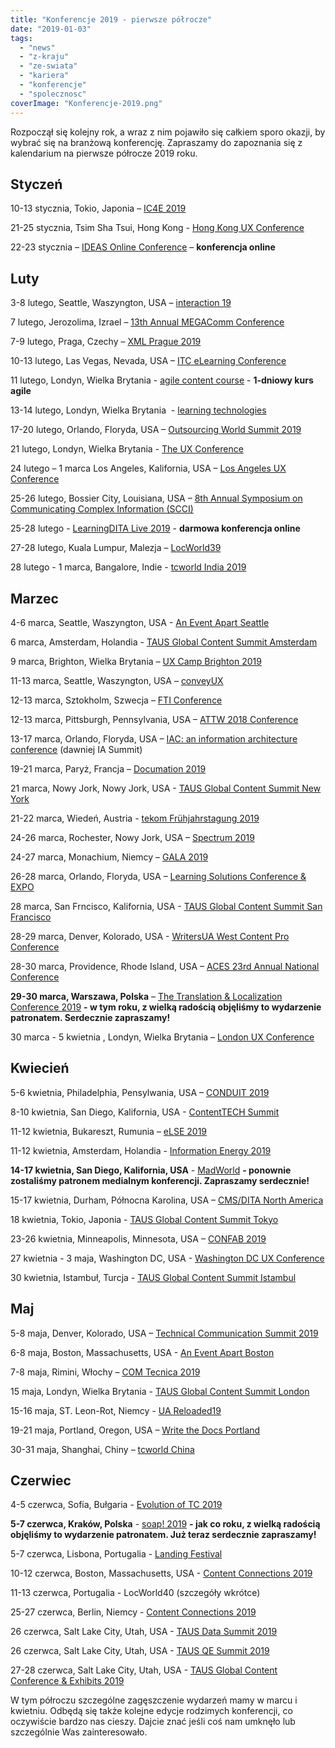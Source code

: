 ```yaml
---
title: "Konferencje 2019 - pierwsze półrocze"
date: "2019-01-03"
tags:
  - "news"
  - "z-kraju"
  - "ze-swiata"
  - "kariera"
  - "konferencje"
  - "spolecznosc"
coverImage: "Konferencje-2019.png"
---
```


Rozpoczął się kolejny rok, a wraz z nim pojawiło się całkiem sporo okazji, by
wybrać się na branżową konferencję. Zapraszamy do zapoznania się z kalendarium
na pierwsze półrocze 2019 roku.

## **Styczeń**

10-13 stycznia, Tokio, Japonia – [IC4E 2019](http://www.ic4e.net/)

21-25 stycznia, Tsim Sha Tsui, Hong Kong -
[Hong Kong UX Conference](https://www.nngroup.com/training/hong-kong/#schedule)

22-23 stycznia –
[IDEAS Online Conference](https://ideas.infomanagementcenter.com/) –
**konferencja online**

## **Luty**

3-8 lutego, Seattle, Waszyngton, USA –
[interaction 19](https://interaction19.ixda.org/)

7 lutego, Jerozolima, Izrael –
[13th Annual MEGAComm Conference](http://megacomm.org/)

7-9 lutego, Praga, Czechy – [XML Prague 2019](http://www.xmlprague.cz/)

10-13 lutego, Las Vegas, Nevada, USA –
[ITC eLearning Conference](https://itc.eventbank.com/event/9914/)

11 lutego, Londyn, Wielka Brytania -
[agile content course](https://agilecontentconf.com/) - **1-dniowy kurs agile**

13-14 lutego, Londyn, Wielka Brytania  -
[learning technologies](https://www.learningtechnologies.co.uk/welcome)

17-20 lutego, Orlando, Floryda, USA –
[Outsourcing World Summit 2019](http://www.iaop.org/summit)

21 lutego, Londyn, Wielka Brytania - [The UX Conference](https://theuxconf.com/)

24 lutego – 1 marca Los Angeles, Kalifornia, USA –
[Los Angeles UX Conference](https://www.nngroup.com/training/los-angeles/)

25-26 lutego, Bossier City, Louisiana, USA –
[8th Annual Symposium on Communicating Complex Information (SCCI)](http://workshop.design4complexity.com/SCCI-home.php)

25-28 lutego -
[LearningDITA Live 2019](https://learningdita.com/learningdita-live-2019/) -
**darmowa konferencja online**

27-28 lutego, Kuala Lumpur, Malezja –
[LocWorld39](https://locworld.com/events/locworld39-kuala-lumpur-2019/)

28 lutego - 1 marca, Bangalore, Indie -
[tcworld India 2019](https://tcworld-india.com/)

## **Marzec**

4-6 marca, Seattle, Waszyngton, USA -
[An Event Apart Seattle](https://aneventapart.com/event/seattle-2019)

6 marca, Amsterdam, Holandia -
[TAUS Global Content Summit Amsterdam](https://www.taus.net/events/conferences/71-taus-global-content-summit-amsterdam)

9 marca, Brighton, Wielka Brytania –
[UX Camp Brighton 2019](https://www.uxcampbrighton.org/)

11-13 marca, Seattle, Waszyngton, USA – [conveyUX](http://conveyux.com/)

12-13 marca, Sztokholm, Szwecja –
[FTI Conference](http://www.teknikinformatoren.se/fti-konferens-2019/)

12-13 marca, Pittsburgh, Pennsylvania, USA –
[ATTW 2018 Conference](http://attw.org/2019-conference/)

13-17 marca, Orlando, Floryda, USA
– [IAC: an information architecture conference](http://www.theiaconference.com/)
(dawniej IA Summit)

19-21 marca, Paryż, Francja – [Documation 2019](http://www.documation.fr/)

21 marca, Nowy Jork, Nowy Jork, USA -
[TAUS Global Content Summit New York](https://www.taus.net/events/conferences/85-taus-global-content-summit-new-york)

21-22 marca, Wiedeń, Austria -
[tekom Frühjahrstagung 2019](https://tagungen.tekom.de/f19/startseite/)

24-26 marca, Rochester, Nowy Jork, USA –
[Spectrum 2019](http://stc-rochester.org/spectrum/)

24-27 marca, Monachium, Niemcy –
[GALA 2019](https://www.gala-global.org/conference/gala-2019-munich)

26-28 marca, Orlando, Floryda, USA –
[Learning Solutions Conference & EXPO](https://www.elearningguild.com/lscon/content/5555/learning-solutions-2019-conference--expo--home)

28 marca, San Frncisco, Kalifornia, USA -
[TAUS Global Content Summit San Francisco](https://www.taus.net/events/conferences/89-taus-global-content-summit-san-francisco)

28-29 marca, Denver, Kolorado, USA -
[WritersUA West Content Pro Conference](http://west.writersua.com/)

28-30 marca, Providence, Rhode Island, USA –
[ACES 23rd Annual National Conference](https://aceseditors.org/conference/2019)

**29-30 marca, Warszawa, Polska** –
[The Translation & Localization Conference 2019](https://www.translation-conference.com/) **\-
w tym roku, z wielką radością objęliśmy to wydarzenie patronatem. Serdecznie
zapraszamy!**

30 marca - 5 kwietnia , Londyn, Wielka Brytania –
[London UX Conference](https://www.nngroup.com/training/london/)

## **Kwiecień**

5-6 kwietnia, Philadelphia, Pensylwania, USA –
[CONDUIT 2019](https://www.stcpmc.org/conferences/conduit-2019/)

8-10 kwietnia, San Diego, Kalifornia, USA -
[ContentTECH Summit](https://www.contenttechsummit.com/)

11-12 kwietnia, Bukareszt, Rumunia – [eLSE 2019](http://elseconference.eu/)

11-12 kwietnia, Amsterdam, Holandia -
[Information Energy 2019](https://www.informationenergy.org/)

**14-17 kwietnia, San Diego, Kalifornia, USA** -
[MadWorld](https://www.madcapsoftware.com/conference/madworld-2019/) **\-
ponownie zostaliśmy patronem medialnym konferencji. Zapraszamy serdecznie!**

15-17 kwietnia, Durham, Północna Karolina, USA –
[CMS/DITA North America](https://cm-strategies.com/)

18 kwietnia, Tokio, Japonia -
[TAUS Global Content Summit Tokyo](https://www.taus.net/events/conferences/73-taus-global-content-summit-tokyo)

23-26 kwietnia, Minneapolis, Minnesota, USA –
[CONFAB 2019](https://www.confabevents.com/)

27 kwietnia - 3 maja, Washington DC, USA -
[Washington DC UX Conference](https://www.nngroup.com/training/washington-dc/)

30 kwietnia, Istambuł, Turcja -
[TAUS Global Content Summit Istambul](https://www.taus.net/events/conferences/74-taus-global-content-summit-istanbul)

## **Maj**

5-8 maja, Denver, Kolorado, USA –
[Technical Communication Summit 2019](https://summit.stc.org/)

6-8 maja, Boston, Massachusetts, USA -
[An Event Apart Boston](https://aneventapart.com/event/boston-2019)

7-8 maja, Rimini, Włochy – [COM Tecnica 2019](https://comtecnica.it/)

15 maja, Londyn, Wielka Brytania -
[TAUS Global Content Summit London](https://www.taus.net/events/conferences/75-taus-global-content-summit-london)

15-16 maja, ST. Leon-Rot, Niemcy - [UA Reloaded19](https://ua-reloaded.de/)

19-21 maja, Portland, Oregon, USA –
[Write the Docs Portland](https://www.writethedocs.org/conf/portland/2019/)

30-31 maja, Shanghai, Chiny – [tcworld China](http://tcworld-china.cn/)

## **Czerwiec**

4-5 czerwca, Sofia, Bułgaria -
[Evolution of TC 2019](https://evolution-of-tc.com/)

**5-7 czerwca, Kraków, Polska** - [soap! 2019](http://soapconf.com/) **\- jak co
roku, z wielką radością objęliśmy to wydarzenie patronatem. Już teraz serdecznie
zapraszamy!**

5-7 czerwca, Lisbona, Portugalia -
[Landing Festival](https://landingfestival.com/lisbon)

10-12 czerwca, Boston, Massachusetts, USA -
[Content Connections 2019](https://acrolinxcc.com/)

11-13 czerwca, Portugalia - LocWorld40 (szczegóły wkrótce)

25-27 czerwca, Berlin, Niemcy -
[Content Connections 2019](https://acrolinxcc.com/)

26 czerwca, Salt Lake City, Utah, USA -
[TAUS Data Summit 2019](https://www.taus.net/events/conferences/78-taus-data-summit-2019)

26 czerwca, Salt Lake City, Utah, USA -
[TAUS QE Summit 2019](https://www.taus.net/events/conferences/79-taus-qe-summit-2019)

27-28 czerwca, Salt Lake City, Utah, USA -
[TAUS Global Content Conference & Exhibits 2019](https://www.taus.net/events/conferences/84-taus-global-content-conference-exhibits-2019)

W tym półroczu szczególne zagęszczenie wydarzeń mamy w marcu i kwietniu. Odbędą
się także kolejne edycje rodzimych konferencji, co oczywiście bardzo nas cieszy.
Dajcie znać jeśli coś nam umknęło lub szczególnie Was zainteresowało.
